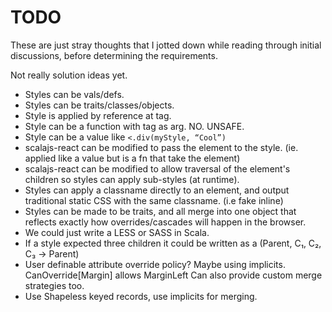 # TODO

These are just stray thoughts that I jotted down while reading through initial
discussions, before determining the requirements.

Not really solution ideas yet.

* Styles can be vals/defs.
* Styles can be traits/classes/objects.
* Style is applied by reference at tag.
* Style can be a function with tag as arg. NO. UNSAFE.
* Style can be a value like `<.div(myStyle, “Cool”)`
* scalajs-react can be modified to pass the element to the style. (ie. applied like a value but is a fn that take the element)
* scalajs-react can be modified to allow traversal of the element's children so styles can apply sub-styles (at runtime).
* Styles can apply a classname directly to an element, and output traditional static CSS with the same classname. (i.e fake inline)
* Styles can be made to be traits, and all merge into one object that reflects exactly how overrides/cascades will happen in the browser.
* We could just write a LESS or SASS in Scala.
* If a style expected three children it could be written as a (Parent, C₁, C₂, C₃ → Parent)
* User definable attribute override policy?  Maybe using implicits. CanOverride[Margin] allows MarginLeft Can also provide custom merge strategies too.
* Use Shapeless keyed records, use implicits for merging.
